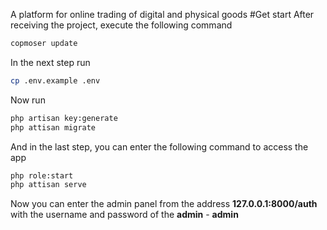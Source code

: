 A platform for online trading of digital and physical goods
#Get start
After receiving the project, execute the following command
````bash
copmoser update
````
In the next step run
````bash
cp .env.example .env 
````
Now run
````bash
php artisan key:generate
php attisan migrate 
````
And in the last step, you can enter the following command to access the app
````bash
php role:start
php attisan serve
````
Now you can enter the admin panel from the address ****127.0.0.1:8000/auth**** with the username and password of the **admin** - **admin**
